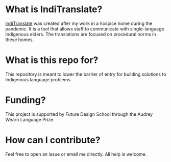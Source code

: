 # What is IndiTranslate?
[IndiTranslate](https://www.inditranslate.com) was created after my work in a hospice home during the pandemic. It is a tool that allows staff to communicate with single-language Indigenous elders. The translations are focused on procedural norms in these homes. 

# What is this repo for?
This repository is meant to lower the barrier of entry for building solutions to Indigenous language problems.

# Funding?
This project is supported by Future Design School through the Audrey Wearn Language Prize.

# How can I contribute?
Feel free to open an issue or email me directly. All help is welcome.
